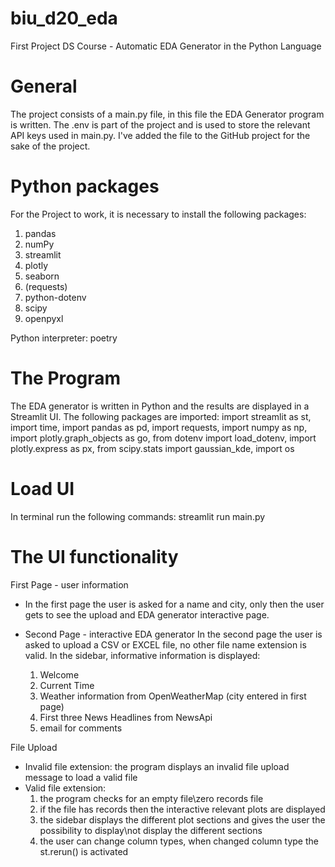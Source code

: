 # biu_d20_eda
First Project DS Course - Automatic EDA Generator in the Python Language

# General
The project consists of a main.py file, in this file the EDA Generator program is written.
The .env is part of the project and is used to store the relevant API keys used in main.py.
I've added the file to the GitHub project for the sake of the project. 

# Python packages
For the Project to work, it is necessary to install the following packages:
1. pandas 
2. numPy
3. streamlit
4. plotly
5. seaborn
6. (requests)
7. python-dotenv
8. scipy
9. openpyxl

Python interpreter: poetry

# The Program
The EDA generator is written in Python and the results are displayed in a Streamlit UI.
The following packages are imported:
 import streamlit as st, import time, import pandas as pd, import requests, import numpy as np, 
 import plotly.graph_objects as go, from dotenv import load_dotenv, import plotly.express as px, 
 from scipy.stats import gaussian_kde, import os

# Load UI
In terminal run the following commands: streamlit run main.py

# The UI functionality
First Page - user information
 - In the first page the user is asked for a name and city, only then the user gets to see the upload
   and EDA generator interactive page.

- Second Page - interactive EDA generator
  In the second page the user is asked to upload a CSV or EXCEL file, no other file name extension is
  valid.
  In the sidebar, informative information is displayed:
   1. Welcome <User>
   2. Current Time
   3. Weather information from OpenWeatherMap (city entered in first page)
   4. First three News Headlines from NewsApi
   5. email for comments

File Upload
 - Invalid file extension:
   the program displays an invalid file upload message to load a valid file
 - Valid file extension: 
   1. the program checks for an empty file\zero records file
   2. if the file has records then the interactive relevant plots are displayed
   3. the sidebar displays the different plot sections and gives the user the possibility to display\not display
      the different sections
   4. the user can change column types, when changed column type the st.rerun() is activated

  
